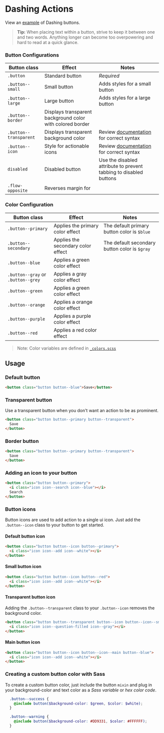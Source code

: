 # Dashing Actions
View an [example](http://dashframework.github.io/dashing/sass/modules/actions/example.html) of Dashing buttons.

> **Tip:** When placing text within a button, strive to keep it between one and two words. Anything longer can become too overpowering and hard to read at a quick glance.

### Button Configurations
| Button class               | Effect               | Notes               |
|----------------------------|----------------------|---------------------|
| `.button` | Standard button | *Required* |
| `.button--small` | Small button | Adds styles for a small button |
| `.button--large` | Large button | Adds styles for a large button |
| `.button--border` | Displays transparent background color with colored border | |
| `.button--transparent` | Displays transparent background color | Review [documentation](https://github.com/dashframework/dashing/tree/develop/sass/modules/actions#transparent-button) for correct syntax |
| `.button--icon` | Style for actionable icons | Review [documentation](https://github.com/dashframework/dashing/tree/develop/sass/modules/actions#adding-an-icon-to-your-button) for correct syntax |
| `disabled` | Disabled button | Use the disabled attribute to prevent tabbing to disabled buttons |
| `.flow-opposite` | Reverses margin for  ||

### Color Configuration
| Button class               | Effect               | Notes               |
|----------------------------|----------------------|---------------------|
| `.button--primary` | Applies the primary color effect | The default primary button color is `$blue` |
| `.button--secondary` | Applies the secondary color effect | The default secondary button color is `$gray` |
| `.button--blue` | Applies a green color effect | |
| `.button--gray` or `.button--grey`| Applies a gray color effect | |
| `.button--green` | Applies a green color effect | |
| `.button--orange` | Applies a orange color effect | |
| `.button--purple` | Applies a purple color effect | |
| `.button--red` | Applies a red color effect | |

> Note: Color variables are defined in [`_colors.scss`](../../base/colors)

## Usage

### Default button

```html
<button class="button button--blue">Save</button>
```

### Transparent button

Use a transparent button when you don't want an action to be as prominent.

```html
<button class="button button--primary button--transparent">
  Save
</button>
```

### Border button

```html
<button class="button button--primary button--transparent">
  Save
</button>
```

### Adding an icon to your button

```html
<button class="button button--primary">
  <i class="icon icon--search icon--blue"></i>
  Search
</button>
```

### Button icons

Button icons are used to add action to a single ui icon. Just add the `.button--icon` class to your button to get started.

#### Default button icon

```html
<button class="button button--icon button--primary">
  <i class="icon icon--add icon--white"></i>
</button>
```

#### Small button icon

```html
<button class="button button--icon button--red">
  <i class="icon icon--add icon--white"></i>
</button>
```

#### Transparent button icon

Adding the `.button--transparent` class to your `.button--icon` removes the background color.

```html
<button class="button button--transparent button--icon button--icon--small">
  <i class="icon icon--question-filled icon--gray"></i>
</button>
```

#### Main button icon

```html
<button class="button button--icon button--icon--main button--blue">
  <i class="icon icon--add icon--white"></i>
</button>
```

### Creating a custom button color with Sass
To create a custom button color, just include the button `mixin` and plug in your background-color and text color as a *Sass variable* or *hex color code*.

```scss
  .button--success {
    @include button($background-color: $green, $color: $white);
  }

  .button--warning {
    @include button($background-color: #DD9331, $color: #FFFFFF);
  }
```
